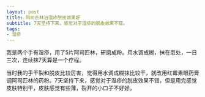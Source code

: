 ```yaml
---
layout: post
title: 阿司匹林治湿疹脱皮效果好 
subtitle: 7天坚持下来，感觉对于湿疹的脱皮效果不错。
tags:
- 湿疹
---
```


我是两个手有湿疹，用了5片阿司匹林，研磨成粉。用水调成糊，抹在患处，一日三次，连续抹7天算是一个疗程。

当时我的手干裂和脱皮比较厉害，觉得用水调成糊抹比较干，就改用红霉素眼药膏调阿司匹林的药粉。7天坚持下来，感觉对于湿疹的脱皮效果不错，但是用完感觉皮肤特别干，皮肤感觉有些薄，裂开的小口子不好好。


